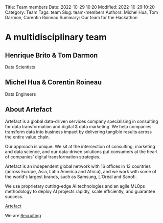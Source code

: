Title: Team members
Date: 2022-10-29 10:20
Modified: 2022-10-29 10:20
Category: Team
Tags: team
Slug: team-members
Authors: Michel Hua, Tom Darmon, Corentin Roineau
Summary: Our team for the Hackathon

# A multidisciplinary team

## Henrique Brito & Tom Darmon

Data Scientists

## Michel Hua & Corentin Roineau

Data Engineers

## About Artefact

Artefact is a global data-driven services company specialising in consulting for data transformation and digital & data marketing. We help companies transform data into business impact by delivering tangible results across the entire value chain. 

Our approach is unique. We sit at the intersection of consulting, marketing and data science, and our data-driven solutions put consumers at the heart of companies’ digital transformation strategies. 

Artefact is an independent global network with 16 offices in 13 countries (across Europe, Asia, Latin America and Africa), and we work with some of the world's largest brands, such as Samsung, L'Oréal and Sanofi. 

We use proprietary cutting-edge AI technologies and an agile MLOps methodology to deploy AI projects rapidly, scale efficiently, and guarantee success.

[Artefact](https://www.artefact.com/about-us/)

We are [Recruiting](https://www.linkedin.com/company/artefact-global/mycompany/)

